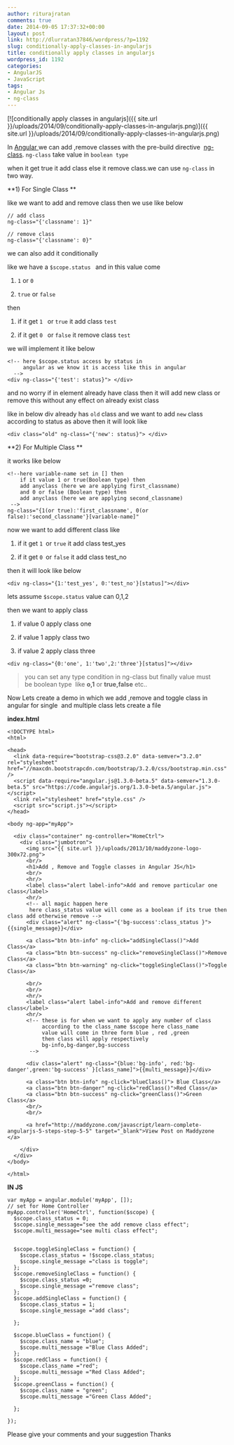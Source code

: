 ```yaml
---
author: riturajratan
comments: true
date: 2014-09-05 17:37:32+00:00
layout: post
link: http://dlurratan37846/wordpress/?p=1192
slug: conditionally-apply-classes-in-angularjs
title: conditionally apply classes in angularjs
wordpress_id: 1192
categories:
- AngularJS
- JavaScript
tags:
- Angular Js
- ng-class
---
```


[![conditionally apply classes in angularjs]({{ site.url }}/uploads/2014/09/conditionally-apply-classes-in-angularjs.png)]({{ site.url }}/uploads/2014/09/conditionally-apply-classes-in-angularjs.png)

In [Angular ](https://angularjs.org/)we can add ,remove classes with the pre-build directive  [ng-class](https://docs.angularjs.org/api/ng/directive/ngClass). `ng-class` take value in `boolean type`

when it get true it add class else it remove class.we can use `ng-class` in two way.

**1) For Single Class **

like we want to add and remove class then we use like below

    
    // add class
    ng-class="{'classname': 1}"
    
    // remove class
    ng-class="{'classname': 0}"
    


we can also add it conditionally

like we have a `$scope.status ` and in this value come



	
  1. `1` or `0`

	
  2. `true` or `false`


then

	
  1. if it get `1 ` or `true` it add class `test`

	
  2. if it get `0 ` or `false` it remove class `test`


we will implement it like below

    
    <!-- here $scope.status access by status in 
         angular as we know it is access like this in angular
      -->
    <div ng-class="{'test': status}"> </div>
    


and no worry if in element already have class then it will add new class or remove this without any effect on already exist class

like in below div already has `old` class and we want to add `new` class according to status as above then it will look like

    
    <div class="old" ng-class="{'new': status}"> </div>


**2) For Multiple Class **

it works like below

    
    <!--here variable-name set in [] then 
        if it value 1 or true(Boolean type) then
        add anyclass (here we are applying first_classname) 
        and 0 or false (Boolean type) then
        add anyclass (here we are applying second_classname)
     -->
    ng-class="{1(or true):'first_classname', 0(or false):'second_classname'}[variable-name]"


now we want to add different class like



	
  1. if it get `1 `or `true` it add class test_yes

	
  2. if it get `0 `or `false` it add class test_no


then it will look like below

    
    <div ng-class="{1:'test_yes', 0:'test_no'}[status]"></div>


lets assume `$scope.status` value can 0,1,2

then we want to apply class



	
  1. if value 0 apply class one

	
  2. if value 1 apply class two

	
  3. if value 2 apply class three



    
    <div ng-class="{0:'one', 1:'two',2:'three'}[status]"></div>





>you can set any type condition in ng-class but finally value must be boolean type  like **o,1** or **true,false** etc..


Now Lets create a demo in which we add ,remove and toggle class in angular for single  and multiple class lets create a file

**index.html**

    
    <!DOCTYPE html>
    <html>
    
    <head>
      <link data-require="bootstrap-css@3.2.0" data-semver="3.2.0" rel="stylesheet" href="//maxcdn.bootstrapcdn.com/bootstrap/3.2.0/css/bootstrap.min.css" />
      <script data-require="angular.js@1.3.0-beta.5" data-semver="1.3.0-beta.5" src="https://code.angularjs.org/1.3.0-beta.5/angular.js"></script>
      <link rel="stylesheet" href="style.css" />
      <script src="script.js"></script>
    </head>
    
    <body ng-app="myApp">
    
      <div class="container" ng-controller="HomeCtrl">
        <div class="jumbotron">
          <img src="{{ site.url }}/uploads/2013/10/maddyzone-logo-300x72.png">
          <br/>
          <h1>Add , Remove and Toggle classes in Angular JS</h1>
          <br/>
          <hr/>
          <label class="alert label-info">Add and remove particular one class</label>
          <hr/>
          <!-- all magic happen here 
           here class_status value will come as a boolean if its true then class add otherwise remove -->
          <div class="alert" ng-class="{'bg-success':class_status }">{{single_message}}</div>
    
          <a class="btn btn-info" ng-click="addSingleClass()">Add Class</a>
          <a class="btn btn-success" ng-click="removeSingleClass()">Remove Class</a>
          <a class="btn btn-warning" ng-click="toggleSingleClass()">Toggle Class</a>
    
          <br/>
          <br/>
          <hr/>
          <label class="alert label-info">Add and remove different class</label>
          <hr/>
          <!-- these is for when we want to apply any number of class 
               according to the class_name $scope here class_name  
               value will come in three form blue , red ,green
               then class will apply respectively
               bg-info,bg-danger,bg-success
           -->
    
          <div class="alert" ng-class="{blue:'bg-info', red:'bg-danger',green:'bg-success' }[class_name]">{{multi_message}}</div>
    
          <a class="btn btn-info" ng-click="blueClass()"> Blue Class</a>
          <a class="btn btn-danger" ng-click="redClass()">Red Class</a>
          <a class="btn btn-success" ng-click="greenClass()">Green Class</a>
          <br/>
          <br/>
    
          <a href="http://maddyzone.com/javascript/learn-complete-angularjs-5-steps-step-5-5" target="_blank">View Post on Maddyzone </a>
    
        </div>
      </div>
    </body>
    
    </html>
    


**IN JS**

    
    var myApp = angular.module('myApp', []);
    // set for Home Controller
    myApp.controller('HomeCtrl', function($scope) {
      $scope.class_status = 0;
      $scope.single_message="see the add remove class effect";
      $scope.multi_message="see multi class effect";
      
      
      $scope.toggleSingleClass = function() {
        $scope.class_status = !$scope.class_status;
        $scope.single_message ="class is toggle";
      };
      $scope.removeSingleClass = function() {
        $scope.class_status =0;
        $scope.single_message ="remove class";
      };
      $scope.addSingleClass = function() {
        $scope.class_status = 1;
        $scope.single_message ="add class";
    
      };
      
      $scope.blueClass = function() {
        $scope.class_name = "blue";
        $scope.multi_message ="Blue Class Added";
      };
      $scope.redClass = function() {
        $scope.class_name ="red";
        $scope.multi_message ="Red Class Added";
      };
      $scope.greenClass = function() {
        $scope.class_name = "green";
        $scope.multi_message ="Green Class Added";
    
      };
    
    });


<!-- Now lets see Demo below -->



Please give your comments and your suggestion Thanks
